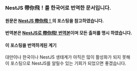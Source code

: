 ### NestJS 帶你飛！를 한국어로 번역한 문서입니다.
#### 원문은 [NestJS 帶你飛！](https://ithelp.ithome.com.tw/articles/10264935)의 포스팅을 참고하였습니다.
#### 번역본은 [NestJS로 帶你飛! 번역본](https://wth2052.tistory.com/454)이며 모든 출처를 명시 하였습니다.

#### 이 포스팅을 번역하게된 계기
대만이나 한국이나 NestJS 생태계가 아직은 많이 활성화가 되지 못해  
이 포스팅으로 NestJS를 알릴수 있는 기회가 되었으면 좋겠습니다.  